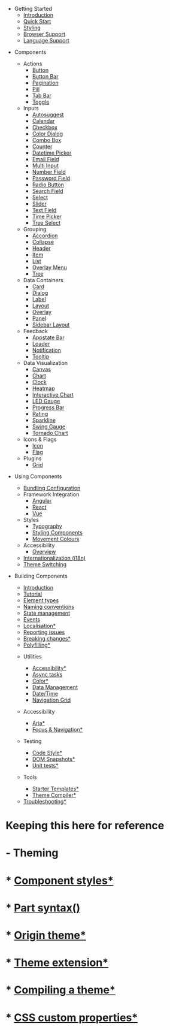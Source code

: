 <!-- 
type: nav
 -->

+ Getting Started
  * [Introduction](./)
  - [Quick Start](./quick-start)
  - [Styling](./start/styling)
  - [Browser Support](./start/browser-support)
  - [Language Support](./start/languages)

- Components
  + Actions
    - [Button](./elements/button)
    - [Button Bar](./elements/button-bar)
    - [Pagination](./elements/pagination)
    - [Pill](./elements/pill)
    - [Tab Bar](./elements/tab-bar)
    - [Toggle](./elements/toggle)
  + Inputs
    - [Autosuggest](./elements/autosuggest)
    - [Calendar](./elements/calendar)
    - [Checkbox](./elements/checkbox)
    - [Color Dialog](./elements/color-dialog)
    - [Combo Box](./elements/combo-box)
    - [Counter](./elements/counter)
    - [Datetime Picker](./elements/datetime-picker)
    - [Email Field](./elements/email-field)
    - [Multi Input](./elements/multi-input)
    - [Number Field](./elements/number-field)
    - [Password Field](./elements/password-field)
    - [Radio Button](./elements/radio-button)
    - [Search Field](./elements/search-field)
    - [Select](./elements/select)
    - [Slider](./elements/slider)
    - [Text Field](./elements/text-field)
    - [Time Picker](./elements/time-picker)
    - [Tree Select](./elements/tree-select)
  + Grouping
    - [Accordion](./elements/accordion)
    - [Collapse](./elements/collapse)
    - [Header](./elements/header)
    - [Item](./elements/item)
    - [List](./elements/list)
    - [Overlay Menu](./elements/overlay-menu)
    - [Tree](./elements/Tree)
  + Data Containers
    - [Card](./elements/card)
    - [Dialog](./elements/dialog)
    - [Label](./elements/label)
    - [Layout](./elements/layout)
    - [Overlay](./elements/overlay)
    - [Panel](./elements/panel)
    - [Sidebar Layout](./elements/sidebar-layout)
  + Feedback
    - [Appstate Bar](./elements/appstate-bar)
    - [Loader](./elements/loader)
    - [Notification](./elements/notification)
    - [Tooltip](./elements/tooltip)
  + Data Visualization
    - [Canvas](./elements/canvas)
    - [Chart](./elements/chart)
    - [Clock](./elements/clock)
    - [Heatmap](./elements/heatmap)
    - [Interactive Chart](./elements/interactive-chart)
    - [LED Gauge](./elements/led-gauge)
    - [Progress Bar](./elements/progress-bar)
    - [Rating](./elements/rating)
    - [Sparkline](./elements/sparkline)
    - [Swing Gauge](./elements/swing-gauge)
    - [Tornado Chart](./elements/tornado-chart)
  + Icons & Flags
    - [Icon](./elements/icon)
    - [Flag](./elements/flag)
  + Plugins
    - [Grid](./elements/grid)

- Using Components
  - [Bundling Configuration](./guides/bundling-configuration)
  + Framework Integration
    - [Angular](./tutorials/angular)
    - [React](./tutorials/react)
    - [Vue](./tutorials/vue)
  - Styles
    - [Typography](./styles/typography)
    - [Styling Components](./styles/styling-components)
    - [Movement Colours](./styles/movement-colors)
  - Accessibility
    - [Overview](./accessibility/overview)
  - [Internationalization (i18n)](./intl/internationalization)
  - [Theme Switching](./guides/theme-switching)
- Building Components
  * [Introduction](./creating-custom-elements)
  * [Tutorial](./tutorials/element)
  * [Element types](./element-types)
  * [Naming conventions](./naming-conventions)
  * [State management](./utils/state-management)
  * [Events](./events)
  * [Localisation*](./localisation)
  * [Reporting issues](./reporting-issues)
  * [Breaking changes*](./breaking-changes)
  * [Polyfilling*](./polyfilling)

  - Utilities
    * [Accessibility*](./utils/accessibility)
    * [Async tasks](./utils/async-tasks)
    * [Color*](./utils/color)
    * [Data Management](./utils/data-management)
    * [Date/Time](./utils/date-time)
    * [Navigation Grid](./utils/navigation-grid)

  - Accessibility
    * [Aria*](./aria)
    * [Focus & Navigation*](./focus-and-navigation)

  - Testing
    * [Code Style*](./testing/lint)
    * [DOM Snapshots*](./testing/snapshot)
    * [Unit tests*](./testing/unit)

  - Tools
    * [Starter Templates*](./tools/starter-templates)
    * [Theme Compiler*](./tools/theme-compiler)

  * [Troubleshooting*](./troubleshooting)

# Keeping this here for reference
# - Theming
#   * [Component styles*](./theming/styles)
#   * [Part syntax()](./theming/css-parts)
#   * [Origin theme*](./theming/origin)
#   * [Theme extension*](./theming/theme-extension)
#   * [Compiling a theme*](./theimg/compilation)
#   * [CSS custom properties*](./theming/css-vars)
